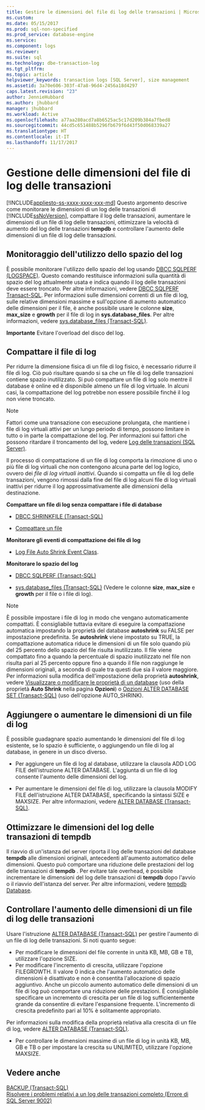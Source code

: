 ```yaml
---
title: Gestire le dimensioni del file di log delle transazioni | Microsoft Docs
ms.custom: 
ms.date: 05/15/2017
ms.prod: sql-non-specified
ms.prod_service: database-engine
ms.service: 
ms.component: logs
ms.reviewer: 
ms.suite: sql
ms.technology: dbe-transaction-log
ms.tgt_pltfrm: 
ms.topic: article
helpviewer_keywords: transaction logs [SQL Server], size management
ms.assetid: 3a70e606-303f-47a8-96d4-2456a18d4297
caps.latest.revision: "23"
author: JennieHubbard
ms.author: jhubbard
manager: jhubbard
ms.workload: Active
ms.openlocfilehash: a77aa280acd7a8b6525ac5c17d209b384a7fbed8
ms.sourcegitcommit: 44cd5c651488b5296fb679f6d43f50d068339a27
ms.translationtype: HT
ms.contentlocale: it-IT
ms.lasthandoff: 11/17/2017
---
```

# <a name="manage-the-size-of-the-transaction-log-file"></a>Gestione delle dimensioni del file di log delle transazioni
[!INCLUDE[appliesto-ss-xxxx-xxxx-xxx-md](../../includes/appliesto-ss-xxxx-xxxx-xxx-md.md)] Questo argomento descrive come monitorare le dimensioni di un log delle transazioni di [!INCLUDE[ssNoVersion](../../includes/ssnoversion-md.md)], compattare il log delle transazioni, aumentare le dimensioni di un file di log delle transazioni, ottimizzare la velocità di aumento del log delle transazioni **tempdb** e controllare l'aumento delle dimensioni di un file di log delle transazioni.  

  ##  <a name="MonitorSpaceUse"></a> Monitoraggio dell'utilizzo dello spazio del log  
È possibile monitorare l'utilizzo dello spazio del log usando [DBCC SQLPERF (LOGSPACE)](https://docs.microsoft.com/sql/t-sql/database-console-commands/dbcc-sqlperf-transact-sql). Questo comando restituisce informazioni sulla quantità di spazio del log attualmente usata e indica quando il log delle transazioni deve essere troncato. Per altre informazioni, vedere [DBCC SQLPERF Transact-SQL](../../t-sql/database-console-commands/dbcc-sqlperf-transact-sql.md). Per informazioni sulle dimensioni correnti di un file di log, sulle relative dimensioni massime e sull'opzione di aumento automatico delle dimensioni per il file, è anche possibile usare le colonne **size**, **max_size** e **growth** per il file di log in **sys.database_files**. Per altre informazioni, vedere [sys.database_files &#40;Transact-SQL&#41;](../../relational-databases/system-catalog-views/sys-database-files-transact-sql.md).  
  
**Importante** Evitare l'overload del disco del log.  

  
##  <a name="ShrinkSize"></a> Compattare il file di log  
 Per ridurre la dimensione fisica di un file di log fisico, è necessario ridurre il file di log. Ciò può risultare quando si sa che un file di log delle transazioni contiene spazio inutilizzato. Si può compattare un file di log solo mentre il database è online ed è disponibile almeno un file di log virtuale. In alcuni casi, la compattazione del log potrebbe non essere possibile finché il log non viene troncato.  
  
> [!NOTE]
>  Fattori come una transazione con esecuzione prolungata, che mantiene i file di log virtuali attivi per un lungo periodo di tempo, possono limitare in tutto o in parte la compattazione del log. Per informazioni sui fattori che possono ritardare il troncamento del log, vedere [Log delle transazioni &#40;SQL Server&#41;](../../relational-databases/logs/the-transaction-log-sql-server.md).  
  
 Il processo di compattazione di un file di log comporta la rimozione di uno o più file di log virtuali che non contengono alcuna parte del log logico, ovvero dei *file di log virtuali inattivi*. Quando si compatta un file di log delle transazioni, vengono rimossi dalla fine del file di log alcuni file di log virtuali inattivi per ridurre il log approssimativamente alle dimensioni della destinazione.  
  
 **Compattare un file di log senza compattare i file di database**  
  
-   [DBCC SHRINKFILE &#40;Transact-SQL&#41;](../../t-sql/database-console-commands/dbcc-shrinkfile-transact-sql.md)  
  
-   [Compattare un file](../../relational-databases/databases/shrink-a-file.md)  
  
 **Monitorare gli eventi di compattazione dei file di log**  
  
-   [Log File Auto Shrink Event Class](../../relational-databases/event-classes/log-file-auto-shrink-event-class.md).  
  
 **Monitorare lo spazio del log**  
  
-   [DBCC SQLPERF &#40;Transact-SQL&#41;](../../t-sql/database-console-commands/dbcc-sqlperf-transact-sql.md)  
  
-   [sys.database_files &#40;Transact-SQL&#41;](../../relational-databases/system-catalog-views/sys-database-files-transact-sql.md) (Vedere le colonne **size**, **max_size** e **growth** per il file o i file di log).  
  
> [!NOTE]
>  È possibile impostare i file di log in modo che vengano automaticamente compattati. È consigliabile tuttavia evitare di eseguire la compattazione automatica impostando la proprietà del database **autoshrink** su FALSE per impostazione predefinita. Se **autoshrink** viene impostato su TRUE, la compattazione automatica riduce le dimensioni di un file solo quando più del 25 percento dello spazio del file risulta inutilizzato. Il file viene compattato fino a quando la percentuale di spazio inutilizzato nel file non risulta pari al 25 percento oppure fino a quando il file non raggiunge le dimensioni originali, a seconda di quale tra questi due sia il valore maggiore. Per informazioni sulla modifica dell'impostazione della proprietà **autoshrink**, vedere [Visualizzare o modificare le proprietà di un database](../../relational-databases/databases/view-or-change-the-properties-of-a-database.md) (uso della proprietà **Auto Shrink** nella pagina **Opzioni**) o [Opzioni ALTER DATABASE SET &#40;Transact-SQL&#41;](../../t-sql/statements/alter-database-transact-sql-set-options.md) (uso dell'opzione AUTO_SHRINK).  
  

##  <a name="AddOrEnlarge"></a> Aggiungere o aumentare le dimensioni di un file di log  
 È possibile guadagnare spazio aumentando le dimensioni del file di log esistente, se lo spazio è sufficiente, o aggiungendo un file di log al database, in genere in un disco diverso.  
  
-   Per aggiungere un file di log al database, utilizzare la clausola ADD LOG FILE dell'istruzione ALTER DATABASE. L'aggiunta di un file di log consente l'aumento delle dimensioni del log.  
  
-   Per aumentare le dimensioni del file di log, utilizzare la clausola MODIFY FILE dell'istruzione ALTER DATABASE, specificando la sintassi SIZE e MAXSIZE. Per altre informazioni, vedere [ALTER DATABASE &#40;Transact-SQL&#41;](../../t-sql/statements/alter-database-transact-sql.md).  
    
  
##  <a name="tempdbOptimize"></a> Ottimizzare le dimensioni del log delle transazioni di tempdb  
 Il riavvio di un'istanza del server riporta il log delle transazioni del database **tempdb** alle dimensioni originali, antecedenti all'aumento automatico delle dimensioni. Questo può comportare una riduzione delle prestazioni del log delle transazioni di **tempdb** . Per evitare tale overhead, è possibile incrementare le dimensioni del log delle transazioni di **tempdb** dopo l'avvio o il riavvio dell'istanza del server. Per altre informazioni, vedere [tempdb Database](../../relational-databases/databases/tempdb-database.md).  
  
  
##  <a name="ControlGrowth"></a> Controllare l'aumento delle dimensioni di un file di log delle transazioni  
 Usare l'istruzione [ALTER DATABASE (Transact-SQL)](../../t-sql/statements/alter-database-transact-sql.md) per gestire l'aumento di un file di log delle transazioni. Si noti quanto segue:  
  
-   Per modificare le dimensioni del file corrente in unità KB, MB, GB e TB, utilizzare l'opzione SIZE.  
  -   Per modificare l'incremento di crescita, utilizzare l'opzione FILEGROWTH. Il valore 0 indica che l'aumento automatico delle dimensioni è disattivato e non è consentita l'allocazione di spazio aggiuntivo. Anche un piccolo aumento automatico delle dimensioni di un file di log può comportare una riduzione delle prestazioni. È consigliabile specificare un incremento di crescita per un file di log sufficientemente grande da consentire di evitare l'espansione frequente. L'incremento di crescita predefinito pari al 10% è solitamente appropriato.  

Per informazioni sulla modifica della proprietà relativa alla crescita di un file di log, vedere [ALTER DATABASE (Transact-SQL)](../../t-sql/statements/alter-database-transact-sql.md).  
  
-   Per controllare le dimensioni massime di un file di log in unità KB, MB, GB e TB o per impostare la crescita su UNLIMITED, utilizzare l'opzione MAXSIZE.  
  
  
## <a name="see-also"></a>Vedere anche  
 [BACKUP (Transact-SQL)](../../t-sql/statements/backup-transact-sql.md)   
 [Risolvere i problemi relativi a un log delle transazioni completo (Errore di SQL Server 9002)](../../relational-databases/logs/troubleshoot-a-full-transaction-log-sql-server-error-9002.md)  
  
  
